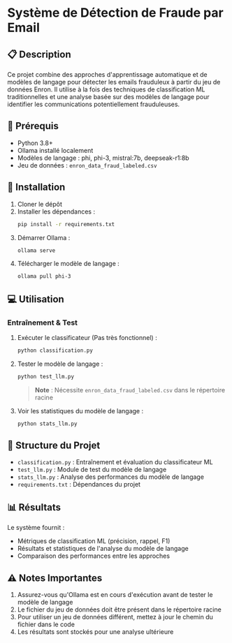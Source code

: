 # Système de Détection de Fraude par Email

## 📋 Description

Ce projet combine des approches d'apprentissage automatique et de modèles de langage pour détecter les emails frauduleux à partir du jeu de données Enron. Il utilise à la fois des techniques de classification ML traditionnelles et une analyse basée sur des modèles de langage pour identifier les communications potentiellement frauduleuses.

## 🔧 Prérequis

- Python 3.8+
- Ollama installé localement
- Modèles de langage : phi, phi-3, mistral:7b, deepseak-r1:8b
- Jeu de données : `enron_data_fraud_labeled.csv`

## 🚀 Installation

1. Cloner le dépôt
2. Installer les dépendances :
    ```bash
    pip install -r requirements.txt
    ```
3. Démarrer Ollama :
    ```bash
    ollama serve
    ```
4. Télécharger le modèle de langage :
    ```bash
    ollama pull phi-3
    ```

## 💻 Utilisation

### Entraînement & Test

1. Exécuter le classificateur (Pas très fonctionnel) :
    ```bash
    python classification.py
    ```

2. Tester le modèle de langage :
    ```bash
    python test_llm.py
    ```
    > **Note** : Nécessite `enron_data_fraud_labeled.csv` dans le répertoire racine

3. Voir les statistiques du modèle de langage :
    ```bash
    python stats_llm.py
    ```

## 📁 Structure du Projet

- `classification.py` : Entraînement et évaluation du classificateur ML
- `test_llm.py` : Module de test du modèle de langage
- `stats_llm.py` : Analyse des performances du modèle de langage
- `requirements.txt` : Dépendances du projet

## 📊 Résultats

Le système fournit :
- Métriques de classification ML (précision, rappel, F1)
- Résultats et statistiques de l'analyse du modèle de langage
- Comparaison des performances entre les approches

## ⚠️ Notes Importantes

1. Assurez-vous qu'Ollama est en cours d'exécution avant de tester le modèle de langage
2. Le fichier du jeu de données doit être présent dans le répertoire racine
3. Pour utiliser un jeu de données différent, mettez à jour le chemin du fichier dans le code
4. Les résultats sont stockés pour une analyse ultérieure